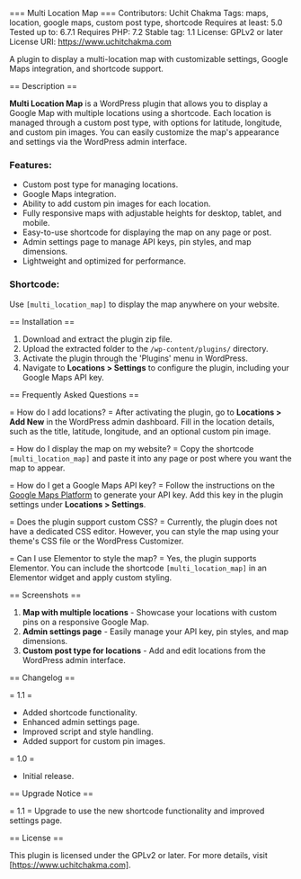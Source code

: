 === Multi Location Map ===
Contributors: Uchit Chakma
Tags: maps, location, google maps, custom post type, shortcode
Requires at least: 5.0
Tested up to: 6.7.1
Requires PHP: 7.2
Stable tag: 1.1
License: GPLv2 or later
License URI: https://www.uchitchakma.com

A plugin to display a multi-location map with customizable settings, Google Maps integration, and shortcode support.

== Description ==

**Multi Location Map** is a WordPress plugin that allows you to display a Google Map with multiple locations using a shortcode. Each location is managed through a custom post type, with options for latitude, longitude, and custom pin images. You can easily customize the map's appearance and settings via the WordPress admin interface.

### Features:
- Custom post type for managing locations.
- Google Maps integration.
- Ability to add custom pin images for each location.
- Fully responsive maps with adjustable heights for desktop, tablet, and mobile.
- Easy-to-use shortcode for displaying the map on any page or post.
- Admin settings page to manage API keys, pin styles, and map dimensions.
- Lightweight and optimized for performance.

### Shortcode:
Use `[multi_location_map]` to display the map anywhere on your website.

== Installation ==

1. Download and extract the plugin zip file.
2. Upload the extracted folder to the `/wp-content/plugins/` directory.
3. Activate the plugin through the 'Plugins' menu in WordPress.
4. Navigate to **Locations > Settings** to configure the plugin, including your Google Maps API key.

== Frequently Asked Questions ==

= How do I add locations? =
After activating the plugin, go to **Locations > Add New** in the WordPress admin dashboard. Fill in the location details, such as the title, latitude, longitude, and an optional custom pin image.

= How do I display the map on my website? =
Copy the shortcode `[multi_location_map]` and paste it into any page or post where you want the map to appear.

= How do I get a Google Maps API key? =
Follow the instructions on the [Google Maps Platform](https://developers.google.com/maps/documentation/javascript/get-api-key) to generate your API key. Add this key in the plugin settings under **Locations > Settings**.

= Does the plugin support custom CSS? =
Currently, the plugin does not have a dedicated CSS editor. However, you can style the map using your theme's CSS file or the WordPress Customizer.

= Can I use Elementor to style the map? =
Yes, the plugin supports Elementor. You can include the shortcode `[multi_location_map]` in an Elementor widget and apply custom styling.

== Screenshots ==

1. **Map with multiple locations** - Showcase your locations with custom pins on a responsive Google Map.
2. **Admin settings page** - Easily manage your API key, pin styles, and map dimensions.
3. **Custom post type for locations** - Add and edit locations from the WordPress admin interface.

== Changelog ==

= 1.1 =
* Added shortcode functionality.
* Enhanced admin settings page.
* Improved script and style handling.
* Added support for custom pin images.

= 1.0 =
* Initial release.

== Upgrade Notice ==

= 1.1 =
Upgrade to use the new shortcode functionality and improved settings page.

== License ==

This plugin is licensed under the GPLv2 or later. For more details, visit [https://www.uchitchakma.com].
